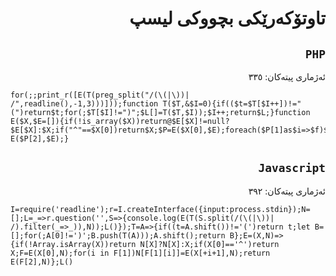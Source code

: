 <div dir=rtl>

# تاوتۆکەرێکی بچووکی لیسپ
## `PHP`
ئەژماری پیتەکان: ٣٣٥

</div>

```
for(;;print_r([E(T(preg_split("/(\(|\))| /",readline(),-1,3)))]));function T($T,&$I=0){if(($t=$T[$I++])!="(")return$t;for(;$T[$I]!=")";$L[]=T($T,$I));$I++;return$L;}function E($X,$E=[]){if(!is_array($X))return@$E[$X]!=null?$E[$X]:$X;if("^"==$X[0])return$X;$P=E($X[0],$E);foreach($P[1]as$i=>$f)$E[$f]=E($X[$i+1],$E);return E($P[2],$E);}
```

<div dir=rtl>

## `Javascript`
ئەژماری پیتەکان: ٣٩٢

</div>

```
I=require('readline');r=I.createInterface({input:process.stdin});N=[];L=_=>r.question('',S=>{console.log(E(T(S.split(/(\(|\))| /).filter(_=>_)),N));L()});T=A=>{if((t=A.shift())!='(')return t;let B=[];for(;A[0]!=')';B.push(T(A)));A.shift();return B};E=(X,N)=>{if(!Array.isArray(X))return N[X]?N[X]:X;if(X[0]=='^')return X;F=E(X[0],N);for(i in F[1])N[F[1][i]]=E(X[+i+1],N);return E(F[2],N)};L()
```
